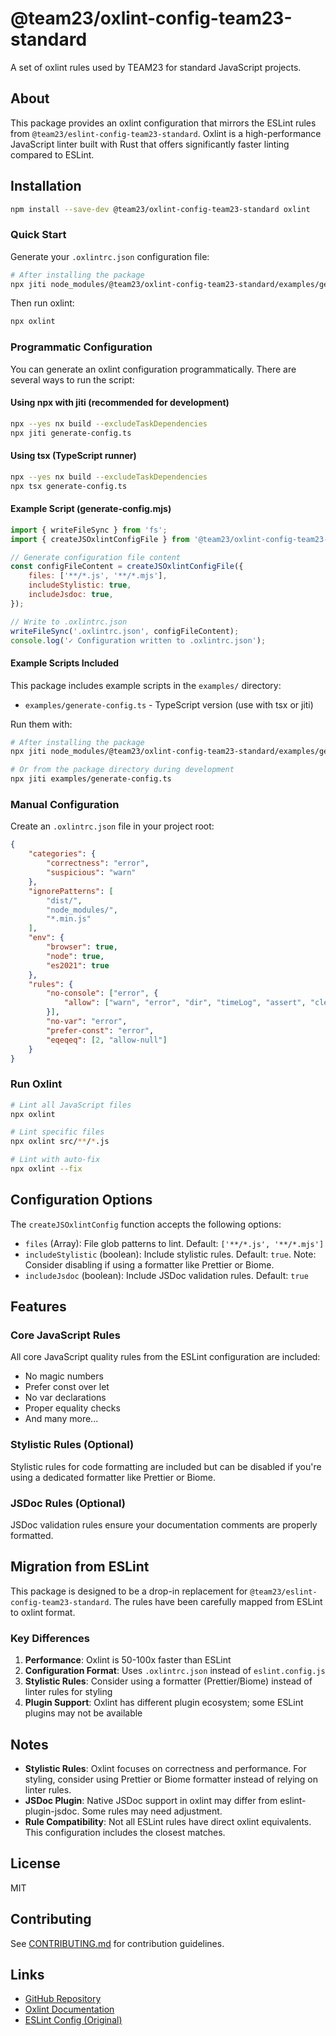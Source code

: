 # @team23/oxlint-config-team23-standard

A set of oxlint rules used by TEAM23 for standard JavaScript projects.

## About

This package provides an oxlint configuration that mirrors the ESLint rules from `@team23/eslint-config-team23-standard`. Oxlint is a high-performance JavaScript linter built with Rust that offers significantly faster linting compared to ESLint.

## Installation

```bash
npm install --save-dev @team23/oxlint-config-team23-standard oxlint
```

### Quick Start

Generate your `.oxlintrc.json` configuration file:

```bash
# After installing the package
npx jiti node_modules/@team23/oxlint-config-team23-standard/examples/generate-config.ts
```

Then run oxlint:

```bash
npx oxlint
```

### Programmatic Configuration

You can generate an oxlint configuration programmatically. There are several ways to run the script:

#### Using npx with jiti (recommended for development)

```bash
npx --yes nx build --excludeTaskDependencies
npx jiti generate-config.ts
```

#### Using tsx (TypeScript runner)

```bash
npx --yes nx build --excludeTaskDependencies
npx tsx generate-config.ts
```

#### Example Script (generate-config.mjs)

```javascript
import { writeFileSync } from 'fs';
import { createJSOxlintConfigFile } from '@team23/oxlint-config-team23-standard';

// Generate configuration file content
const configFileContent = createJSOxlintConfigFile({
    files: ['**/*.js', '**/*.mjs'],
    includeStylistic: true,
    includeJsdoc: true,
});

// Write to .oxlintrc.json
writeFileSync('.oxlintrc.json', configFileContent);
console.log('✓ Configuration written to .oxlintrc.json');
```

#### Example Scripts Included

This package includes example scripts in the `examples/` directory:

- `examples/generate-config.ts` - TypeScript version (use with tsx or jiti)

Run them with:

```bash
# After installing the package
npx jiti node_modules/@team23/oxlint-config-team23-standard/examples/generate-config.ts

# Or from the package directory during development
npx jiti examples/generate-config.ts
```

### Manual Configuration

Create an `.oxlintrc.json` file in your project root:

```json
{
    "categories": {
        "correctness": "error",
        "suspicious": "warn"
    },
    "ignorePatterns": [
        "dist/",
        "node_modules/",
        "*.min.js"
    ],
    "env": {
        "browser": true,
        "node": true,
        "es2021": true
    },
    "rules": {
        "no-console": ["error", {
            "allow": ["warn", "error", "dir", "timeLog", "assert", "clear", "count", "countReset", "group", "groupEnd", "table", "dirxml", "groupCollapsed", "Console", "profile", "profileEnd", "timeStamp"]
        }],
        "no-var": "error",
        "prefer-const": "error",
        "eqeqeq": [2, "allow-null"]
    }
}
```

### Run Oxlint

```bash
# Lint all JavaScript files
npx oxlint

# Lint specific files
npx oxlint src/**/*.js

# Lint with auto-fix
npx oxlint --fix
```

## Configuration Options

The `createJSOxlintConfig` function accepts the following options:

- `files` (Array<string>): File glob patterns to lint. Default: `['**/*.js', '**/*.mjs']`
- `includeStylistic` (boolean): Include stylistic rules. Default: `true`. Note: Consider disabling if using a formatter like Prettier or Biome.
- `includeJsdoc` (boolean): Include JSDoc validation rules. Default: `true`

## Features

### Core JavaScript Rules

All core JavaScript quality rules from the ESLint configuration are included:
- No magic numbers
- Prefer const over let
- No var declarations
- Proper equality checks
- And many more...

### Stylistic Rules (Optional)

Stylistic rules for code formatting are included but can be disabled if you're using a dedicated formatter like Prettier or Biome.

### JSDoc Rules (Optional)

JSDoc validation rules ensure your documentation comments are properly formatted.

## Migration from ESLint

This package is designed to be a drop-in replacement for `@team23/eslint-config-team23-standard`. The rules have been carefully mapped from ESLint to oxlint format.

### Key Differences

1. **Performance**: Oxlint is 50-100x faster than ESLint
2. **Configuration Format**: Uses `.oxlintrc.json` instead of `eslint.config.js`
3. **Stylistic Rules**: Consider using a formatter (Prettier/Biome) instead of linter rules for styling
4. **Plugin Support**: Oxlint has different plugin ecosystem; some ESLint plugins may not be available

## Notes

- **Stylistic Rules**: Oxlint focuses on correctness and performance. For styling, consider using Prettier or Biome formatter instead of relying on linter rules.
- **JSDoc Plugin**: Native JSDoc support in oxlint may differ from eslint-plugin-jsdoc. Some rules may need adjustment.
- **Rule Compatibility**: Not all ESLint rules have direct oxlint equivalents. This configuration includes the closest matches.

## License

MIT

## Contributing

See [CONTRIBUTING.md](../../CONTRIBUTING.md) for contribution guidelines.

## Links

- [GitHub Repository](https://github.com/team23/style-guide)
- [Oxlint Documentation](https://oxc.rs/docs/guide/usage/linter)
- [ESLint Config (Original)](https://github.com/team23/style-guide/tree/main/libs/java-script)
